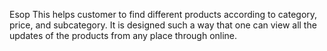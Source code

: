 Esop
This helps customer to find different products according to category, price, and subcategory. It is designed such a way that one can view all the updates of the products from any place through online.

